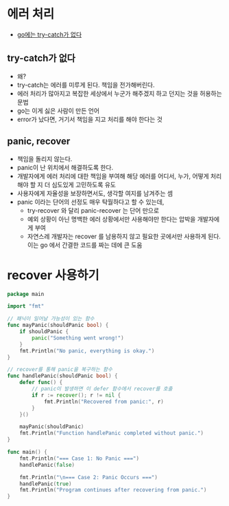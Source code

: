 # 에러 처리

- [go에는 try-catch가 없다](https://blog.naver.com/sjc02183/222927597790)

## try-catch가 없다
- 왜?
- try-catch는 에러를 미루게 된다. 책임을 전가해버린다.
- 에러 처리가 많아지고 복잡한 세상에서 누군가 해주겠지 하고 던지는 것을 허용하는 문법
- go는 이게 싫은 사람이 만든 언어
- error가 났다면, 거기서 책임을 지고 처리를 해야 한다는 것

## panic, recover
- 책임을 돌리지 않는다.
- panic이 난 위치에서 해결하도록 한다.
- 개발자에게 에러 처리에 대한 책임을 부여해 해당 에러를 어디서, 누가, 어떻게 처리해야 할 지 더 심도있게 고민하도록 유도
- 사용자에게 자율성을 보장하면서도, 생각할 여지를 남겨주는 셈
- panic 이라는 단어의 선정도 매우 탁월하다고 할 수 있는데, 
    - try-recover 와 달리 panic-recover 는 단어 만으로
    - 예외 상황이 아닌 명백한 에러 상황에서만 사용해야만 한다는 압박을 개발자에게 부여
    - 자연스레 개발자는 recover 를 남용하지 않고 필요한 곳에서만 사용하게 된다. 이는 go 에서 간결한 코드를 짜는 데에 큰 도움

# recover 사용하기
```go
package main

import "fmt"

// 패닉이 일어날 가능성이 있는 함수
func mayPanic(shouldPanic bool) {
	if shouldPanic {
		panic("Something went wrong!")
	}
	fmt.Println("No panic, everything is okay.")
}

// recover를 통해 panic을 복구하는 함수
func handlePanic(shouldPanic bool) {
	defer func() {
		// panic이 발생하면 이 defer 함수에서 recover를 호출
		if r := recover(); r != nil {
			fmt.Println("Recovered from panic:", r)
		}
	}()

	mayPanic(shouldPanic)
	fmt.Println("Function handlePanic completed without panic.")
}

func main() {
	fmt.Println("=== Case 1: No Panic ===")
	handlePanic(false)

	fmt.Println("\n=== Case 2: Panic Occurs ===")
	handlePanic(true)
	fmt.Println("Program continues after recovering from panic.")
}
```

